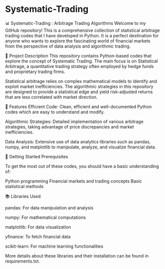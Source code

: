 # Systematic-Trading
📊 Systematic-Trading : Arbitrage Trading Algorithms
Welcome to my GitHub repository! 
This is a comprehensive collection of statistical arbitrage trading codes that I have developed in Python. 
It is a perfect destination for anyone who wants to explore the fascinating world of financial markets from the perspective of data analysis and algorithmic trading.

📝 Project Description
This repository contains Python-based codes that explore the concept of Systematic Trading. 
The main focus is on Statistical Arbitrage, a quantitative trading strategy often employed by hedge funds and proprietary trading firms.

Statistical arbitrage relies on complex mathematical models to identify and exploit market inefficiencies. 
The algorithmic strategies in this repository are designed to provide a statistical edge and yield risk-adjusted returns that are less correlated with market direction.

🧰 Features
Efficient Code: Clean, efficient and well-documented Python codes which are easy to understand and modify.

Algorithmic Strategies: Detailed implementation of various arbitrage strategies, taking advantage of price discrepancies and market inefficiencies.

Data Analysis: Extensive use of data analytics libraries such as pandas, numpy, and matplotlib to manipulate, analyze, and visualize financial data.

🚀 Getting Started
Prerequisites

To get the most out of these codes, you should have a basic understanding of:

Python programming
Financial markets and trading concepts
Basic statistical methods

📚 Libraries Used

pandas: For data manipulation and analysis

numpy: For mathematical computations

matplotlib: For data visualization

yfinance: To fetch financial data

scikit-learn: For machine learning functionalities

More details about these libraries and their installation can be found in requirements.txt.
